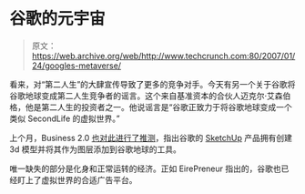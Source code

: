 # 谷歌的元宇宙

> 原文：<https://web.archive.org/web/http://www.techcrunch.com:80/2007/01/24/googles-metaverse/>

看来，对“第二人生”的大肆宣传导致了更多的竞争对手。今天有另一个关于谷歌将谷歌地球变成第二人生竞争者的谣言。这个来自基准资本的合伙人迈克尔·艾森伯格，他是第二人生的投资者之一。他说谣言是“谷歌正致力于将谷歌地球变成一个类似 SecondLife 的虚拟世界。”

上个月，Business 2.0 [也对此进行了推测](https://web.archive.org/web/20220818080155/http://money.cnn.com/2006/05/11/technology/business2_futureboy_0511/index.htm?postversion=2006051215)，指出谷歌的 [SketchUp](https://web.archive.org/web/20220818080155/http://sketchup.google.com/) 产品拥有创建 3d 模型并将其作为图层添加到谷歌地球的工具。

唯一缺失的部分是化身和正常运转的经济。正如 EirePreneur 指出的，谷歌也已经盯上了虚拟世界的合适广告平台。